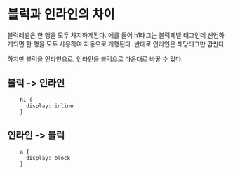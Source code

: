# 블럭과 인라인의 차이

블럭레벨은 한 행을 모두 차지하게된다. 예를 들어 h1태그는 블럭레벨 태그인데 선언하게되면 한 행을 모두 사용하여 자동으로 개행된다. 반대로 인라인은 해당태그만 감싼다.

하지만 블럭을 인라인으로, 인라인을 블럭으로 마음대로 바꿀 수 있다.

## 블럭 -> 인라인
        h1 {
          display: inline
        }

## 인라인 -> 블럭

        a {
          display: block
        }

